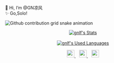  👋 Hi, I’m @GN凉风<br/>
 ✨ Go,Solo!

![Github contribution grid snake animation](https://raw.githubusercontent.com/gnlf/gnlf/output/github-contribution-grid-snake.svg)

<p align="center">
  <a href="https://github.com/gnlf" class="rich-diff-level-one">
    <img src="https://github-readme-stats.vercel.app/api?username=gnlf&title_color=333&text_color=777&show_icons=true&count_private=true" alt="gnlf's Stats" >
  </a>
  <br/><br/>
  <a href="https://github.com/gnlf" class="rich-diff-level-one">
    <img src="https://github-readme-stats.vercel.app/api/top-langs/?username=gnlf&hide_langs_below=1" alt="gnlf's Used Languages" >
<!--     <img src="https://github-readme-stats.vercel.app/api/top-langs/?username=gnlf&layout=compact&hide_langs_below=1" alt="gnlf's Used Languages" > -->
  </a>
</p>
<p align="center">
  <a href="http://101.132.99.198" target="_blank">
    <img src="https://simpleicons.org/icons/justgiving.svg" width="24px"/>
  </a>
  &nbsp;&nbsp;
  <a href="https://gitee.com/gnlf" target="_blank">
    <img src="https://simpleicons.org/icons/gitee.svg" width="24px"/>
  </a>
  &nbsp;&nbsp;     
  <a href="https://space.bilibili.com/8255875" target="_blank">
    <img src="https://simpleicons.org/icons/bilibili.svg" width="24px"/>
 </a>
  <br><br>
  <!-- <a href="https://github.com/gnlf">
    <img src="https://badges.pufler.dev/visits/gnlf/gnlf?style=flat&logo=github">
  </a>
  <a href="https://github.com/gnlf">
    <img src="https://badges.pufler.dev/years/gnlf?style=flat&logo=github">
  </a>
  <a href="https://github.com/gnlf">
    <img src="https://badges.pufler.dev/repos/gnlf?style=flat&logo=github">
  </a> -->
</p>

<!-- ## Repository List -->
<!--
[![ReadMe Card](https://github-readme-stats.vercel.app/api/pin/?username=gnlf&repo=blog)](https://github.com/gnlf/blog)
-->
<!--
[![Updated Badge](https://badges.pufler.dev/created/gnlf/blog?style=flat&logo=github)](https://github.com/gnlf/blog)  [![Updated Badge](https://badges.pufler.dev/updated/gnlf/blog?style=flat&logo=github)](https://github.com/gnlf/blog)
-->

  <!--
    [![Contributors Display](https://badges.pufler.dev/contributors/gnlf/blog?size=50&padding=5&bots=true)](https://github.com/gnlf/blog)
-->
<!--   
[![ReadMe Card](https://github-readme-stats.vercel.app/api/pin/?username=gnlf&repo=flip-clock-h5)](https://github.com/gnlf/flip-clock-h5)
-->
<!--
[![Updated Badge](https://badges.pufler.dev/created/gnlf/flip-clock-h5?style=flat&logo=github)](https://github.com/gnlf/flip-clock-h5)  [![Updated Badge](https://badges.pufler.dev/updated/gnlf/flip-clock-h5?style=flat&logo=github)](https://github.com/gnlf/flip-clock-h5)
-->
 <!--
   [![Contributors Display](https://badges.pufler.dev/contributors/gnlf/flip-clock-h5?size=50&padding=5&bots=true)](https://github.com/gnlf/flip-clock-h5)
-->


